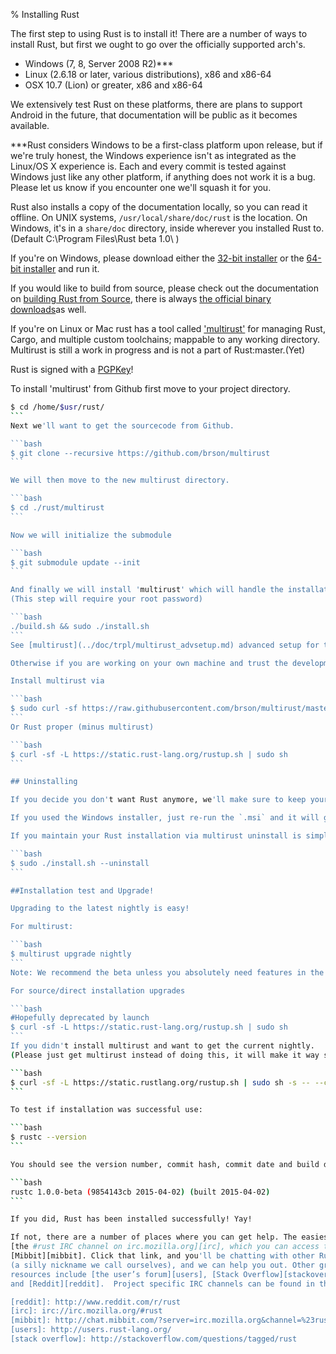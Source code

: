 % Installing Rust

The first step to using Rust is to install it! There are a number of ways to
install Rust, but first we ought to go over the officially supported arch's.

* Windows (7, 8, Server 2008 R2)***
* Linux (2.6.18 or later, various distributions), x86 and x86-64
* OSX 10.7 (Lion) or greater, x86 and x86-64

We extensively test Rust on these platforms, there are plans to support Android
in the future, that documentation will be public as it becomes available.

***Rust considers Windows to be a first-class platform upon release, but if we're 
truly honest, the Windows experience isn't as integrated as the Linux/OS X experience is.
Each and every commit is tested against Windows just like any other platform, if anything
does not work it is a bug.  Please let us know if you encounter one we'll squash it for you.

Rust also installs a copy of the documentation locally, so you can
read it offline. On UNIX systems, `/usr/local/share/doc/rust` is the location.
On Windows, it's in a `share/doc` directory, inside wherever you installed Rust
to.(Default C:\Program Files\Rust beta 1.0\ )

If you're on Windows, please download either the [32-bit installer][win32] or
the [64-bit installer][win64] and run it.

[win32]: https://static.rust-lang.org/dist/rust-1.0.0-beta-i686-pc-windows-gnu.msi
[win64]: https://static.rust-lang.org/dist/rust-1.0.0-beta-x86_64-pc-windows-gnu.msi

If you would like to build from source, please check out the
documentation on [building Rust from Source][from source], there is always [the official
binary downloads][install page]as well. 

[from source]: https://github.com/rust-lang/rust#building-from-source
[install page]: http://www.rust-lang.org/install.html

If you're on Linux or Mac rust has a tool called ['multirust'](https://github.com/brson/multirust/README.md) for managing
Rust, Cargo, and multiple custom toolchains; mappable to any working directory. Multirust is still a work in progress
and is not a part of Rust:master.(Yet)

Rust is signed with a [PGPKey](../trpl/pgp.key)!

To install 'multirust' from Github first move to your project directory.

````bash
$ cd /home/$usr/rust/
```
Next we'll want to get the sourcecode from Github.

```bash
$ git clone --recursive https://github.com/brson/multirust
```

We will then move to the new multirust directory.

```bash
$ cd ./rust/multirust
```

Now we will initialize the submodule

```bash
$ git submodule update --init
```

And finally we will install 'multirust' which will handle the installation of Rust and Cargo!
(This step will require your root password)

```bash
./build.sh && sudo ./install.sh
```
See [multirust](../doc/trpl/multirust_advsetup.md) advanced setup for toolchain configuration options and everything you ever wanted to know and more about multirust.

Otherwise if you are working on your own machine and trust the development team.

Install multirust via

```bash
$ sudo curl -sf https://raw.githubusercontent.com/brson/multirust/master/blastoff.sh | sh
```
Or Rust proper (minus multirust)

```bash
$ curl -sf -L https://static.rust-lang.org/rustup.sh | sudo sh
```

## Uninstalling

If you decide you don't want Rust anymore, we'll make sure to keep your seat warm until you get back.

If you used the Windows installer, just re-run the `.msi` and it will give you an uninstall option.

If you maintain your Rust installation via multirust uninstall is simple.

```bash
$ sudo ./install.sh --uninstall
```

##Installation test and Upgrade!

Upgrading to the latest nightly is easy!

For multirust:

```bash
$ multirust upgrade nightly
```
Note: We recommend the beta unless you absolutely need features in the nightly.

For source/direct installation upgrades 

```bash
#Hopefully deprecated by launch
$ curl -sf -L https://static.rust-lang.org/rustup.sh | sudo sh
```
If you didn't install multirust and want to get the current nightly.
(Please just get multirust instead of doing this, it will make it way simpler to debug when you can cross compile with different versions of nightlies.)

```bash
$ curl -sf -L https://static.rustlang.org/rustup.sh | sudo sh -s -- --channel=nightly
```

To test if installation was successful use:

```bash
$ rustc --version
```

You should see the version number, commit hash, commit date and build date:

```bash
rustc 1.0.0-beta (9854143cb 2015-04-02) (built 2015-04-02)
```

If you did, Rust has been installed successfully! Yay!

If not, there are a number of places where you can get help. The easiest is
[the #rust IRC channel on irc.mozilla.org][irc], which you can access through
[Mibbit][mibbit]. Click that link, and you'll be chatting with other Rustaceans
(a silly nickname we call ourselves), and we can help you out. Other great
resources include [the user’s forum][users], [Stack Overflow][stackoverflow],
and [Reddit][reddit].  Project specific IRC channels can be found in the reddit sidebar.

[reddit]: http://www.reddit.com/r/rust
[irc]: irc://irc.mozilla.org/#rust
[mibbit]: http://chat.mibbit.com/?server=irc.mozilla.org&channel=%23rust
[users]: http://users.rust-lang.org/ 
[stack overflow]: http://stackoverflow.com/questions/tagged/rust

